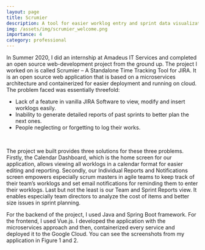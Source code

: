 ```yaml
---
layout: page
title: Scrumier
description: A tool for easier worklog entry and sprint data visualization
img: /assets/img/scrumier_welcome.png
importance: 4
category: professional
---
```


In Summer 2020, I did an internship at Amadeus IT Services and completed an open source web-development project from the ground up. The project I worked on is called Scrumier – A Standalone Time Tracking Tool for JIRA. It is an open source web application that is based on a microservices architecture and containerized for easier deployment and running on cloud. The problem faced was essentially
threefold:

* Lack of a feature in vanilla JIRA Software to view, modify and insert worklogs easily.
* Inability to generate detailed reports of past sprints to better plan the next ones.
* People neglecting or forgetting to log their works.

<div class="img_row">
    <img class="col half left" src="{{ site.baseurl }}/assets/img/scrumier_calendar.png" alt="" title="scrumier base calendar view"/>
    <img class="col half left" src="{{ site.baseurl }}/assets/img/scrumier_teamreport.png" alt="" title="team report view for sprint data visualization"/>
</div>

The project we built provides three solutions for these three problems. Firstly, the Calendar Dashboard, which is the home screen for our application, allows viewing all worklogs in a calendar format for easier editing and reporting. Secondly, our Individual Reports and Notifications screen empowers especially scrum masters in agile teams to keep track of their team’s worklogs and set email notifications for reminding them to enter their worklogs. Last but not the least is our Team and Sprint Reports view. It enables especially team directors to analyze the cost of items and better size issues in sprint planning.

For the backend of the project, I used Java and Spring Boot framework. For the frontend, I used Vue.js. I developed the application with the microservices approach and then, containerized every service and deployed it to the Google Cloud. You can see the screenshots from my application in Figure 1 and 2.